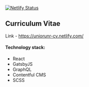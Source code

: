 [![Netlify Status](https://api.netlify.com/api/v1/badges/1b9b96d9-2976-4a2b-9d08-c39233a39283/deploy-status)](https://app.netlify.com/sites/uniorunr-cv/deploys)

## Curriculum Vitae

Link - https://uniorunr-cv.netlify.com/

#### Technology stack:
- React
- GatsbyJS
- GraphQL
- Contentful CMS
- SCSS
